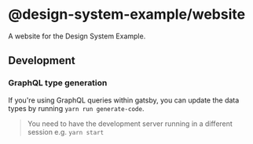 # @design-system-example/website

A website for the Design System Example.

## Development

### GraphQL type generation

If you're using GraphQL queries within gatsby, you can update the data types by running `yarn run generate-code`.

> You need to have the development server running in a different session e.g. `yarn start`
